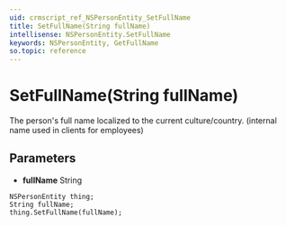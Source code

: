 ```yaml
---
uid: crmscript_ref_NSPersonEntity_SetFullName
title: SetFullName(String fullName)
intellisense: NSPersonEntity.SetFullName
keywords: NSPersonEntity, GetFullName
so.topic: reference
---
```


# SetFullName(String fullName)

The person's full name localized to the current culture/country.  (internal name used in clients for employees)

## Parameters

* **fullName** String

```crmscript
NSPersonEntity thing;
String fullName;
thing.SetFullName(fullName);
```

